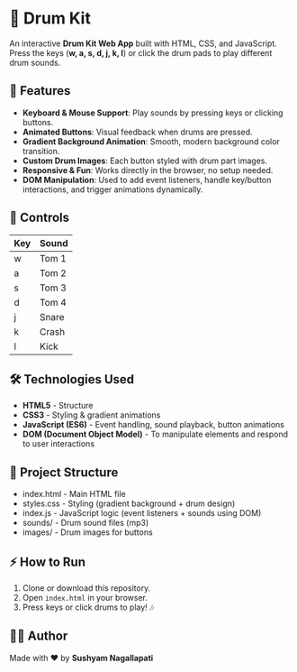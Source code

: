 # 🥁 Drum Kit

An interactive **Drum Kit Web App** built with HTML, CSS, and JavaScript.  
Press the keys (**w, a, s, d, j, k, l**) or click the drum pads to play different drum sounds.


## 🚀 Features
- **Keyboard & Mouse Support**: Play sounds by pressing keys or clicking buttons.  
- **Animated Buttons**: Visual feedback when drums are pressed.  
- **Gradient Background Animation**: Smooth, modern background color transition.  
- **Custom Drum Images**: Each button styled with drum part images.  
- **Responsive & Fun**: Works directly in the browser, no setup needed.  
- **DOM Manipulation**: Used to add event listeners, handle key/button interactions, and trigger animations dynamically.  


## 🎹 Controls
| Key | Sound   |
|-----|---------|
| w   | Tom 1   |
| a   | Tom 2   |
| s   | Tom 3   |
| d   | Tom 4   |
| j   | Snare   |
| k   | Crash   |
| l   | Kick    |


## 🛠️ Technologies Used
- **HTML5** - Structure  
- **CSS3** - Styling & gradient animations  
- **JavaScript (ES6)** - Event handling, sound playback, button animations  
- **DOM (Document Object Model)** - To manipulate elements and respond to user interactions  


## 📂 Project Structure

- index.html - Main HTML file
- styles.css - Styling (gradient background + drum design)
- index.js - JavaScript logic (event listeners + sounds using DOM)
- sounds/ - Drum sound files (mp3)
- images/ - Drum images for buttons


## ⚡ How to Run
1. Clone or download this repository.  
2. Open `index.html` in your browser.  
3. Press keys or click drums to play! 🎶  


## 👨‍💻 Author
Made with ❤️ by **Sushyam Nagallapati**
